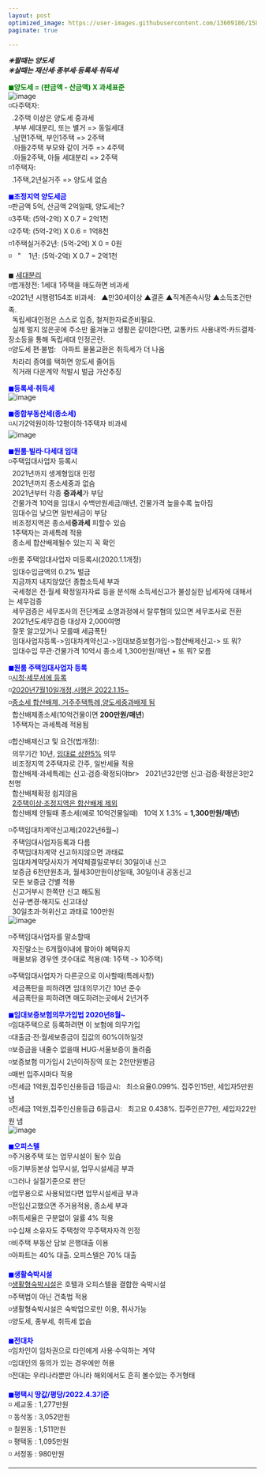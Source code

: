 ```yaml
---
layout: post
optimized_image: https://user-images.githubusercontent.com/13609186/158834851-5c5d7736-001b-448d-8bb6-eb99f2f16233.jpg
paginate: true

---
```

***✳팔때는 양도세***<br>
***✳살때는 재산세·종부세·등록세·취득세***<br>

<span style="color:green">**◼양도세 = (판금액 - 산금액) X 과세표준**</span><br>
![image](https://thumb.mt.co.kr/06/2021/05/2021051314510663694_1.jpg/dims/optimize/) <br>
◽다주택자: <br>
&nbsp; .2주택 이상은 양도세 중과세 <br>
&nbsp; .부부 세대분리, 또는 별거 => 동일세대 <br>
&nbsp; .남편1주택, 부인1주택 => 2주택 <br>
&nbsp; .아들2주택 부모와 같이 거주 => 4주택 <br>
&nbsp; .아들2주택, 아들 세대분리 => 2주택 <br>
◽1주택자: <br>
&nbsp; .1주택,2년실거주 => 양도세 없슴<br>

<span style="color:blue">**◼조정지역 양도세금**</span> <br>
◽판금액 5억, 산금액 2억일때, 양도세는? <br>
◽3주택: (5억-2억) X 0.7 = 2억1천 <br>
◽2주택: (5억-2억) X 0.6 = 1억8천 <br>
◽1주택실거주2년: (5억-2억) X 0 =  0원 <br>
◽&nbsp;&nbsp;    " &nbsp;&nbsp; 1년: (5억-2억) X 0.7 = 2억1천 <br>

◼ [세대분리](https://www.mylawstory.com/3475/)<br>
◽법개정전: 1세대 1주택을 매도하면 비과세<br>
◽2021년 시행령154조 비과세:
&nbsp; ▲만30세이상 ▲결혼 ▲직계존속사망 ▲소득조건만족.<br>
&nbsp; 독립세대인정은 스스로 입증, 철저한자료준비필요.<br>
&nbsp; 실제 멀지 않은곳에 주소만 옮겨놓고 생활은 같이한다면, 교통카드 사용내역·카드결제·장소등을 통해 독립세대 인정곤란.<br>
◽양도세 편·불법:
&nbsp; 아파트 물물교환은 취득세가 더 나옴<br>
&nbsp; 차라리 증여를 택하면 양도세 줄어듬<br>
&nbsp; 직거래 다운계약 적발시 벌금 가산추징<br>

<span style="color:blue">**◼등록세·취득세**</span><br>
![image](https://t1.daumcdn.net/cfile/blog/2211B6395891DCA237)<br>

<span style="color:blue">**◼종합부동산세(종소세)**</span><br>
◽시가2억원이하·12평이하·1주택자 비과세<br>
![image](http://cdn.bizwatch.co.kr/news/photo/2019/01/24/0e367ee0334549d9740249280791160d112724.jpg)<br>

<span style="color:blue">**◼원룸·빌라·다세대 임대**</span><br>
◽주택임대사업자 등록시<br>
&nbsp; 2021년까지 생계형임대 인정<br>
&nbsp; 2021년까지 종소세중과 없슴<br>
&nbsp; 2021년부터 각종 **중과세**가 부담<br>
&nbsp; 건물가격 10억을 임대시 수백만원세금/매년, 건물가격 높을수록 높아짐<br>
&nbsp; 임대수입 낮으면 일반세금이 부담<br>
&nbsp; 비조정지역은 종소세**중과세** 피할수 있슴<br>
&nbsp; 1주택자는 과세특례 적용<br>
&nbsp; 종소세 합산배제될수 있는지 꼭 확인<br>

◽원룸 주택임대사업자 미등록시(2020.1.1개정)<br>
&nbsp; 임대수입금액의 0.2% 벌금<br>
&nbsp; 지금까지 내지않았던 종합소득세 부과<br>
&nbsp; 국세청은 전·월세 확정일자자료 등을 분석해 소득세신고가 불성실한 납세자에 대해서는 세무검증<br>
&nbsp; 세무검증은 세무조사의 전단계로 소명과정에서 탈루혐의 있으면 세무조사로 전환<br>
&nbsp; 2021년도세무검증 대상자 2,000여명<br>
&nbsp; 잘못 알고있거나 모를때 세금폭탄<br>
&nbsp; 임대사업자등록->임대차계약신고->임대보증보험가입->합산배제신고-> 또 뭐?<br>
&nbsp; 임대수입 무관·건물가격 10억시 종소세 1,300만원/매년 + 또 뭐? 모름<br>

<span style="color:blue">**◼원룸 주택임대사업자 등록**</span><br>
◽[시청·세무서에 등록](https://easylaw.go.kr/CSP/CnpClsMain.laf?popMenu=ov&csmSeq=864&ccfNo=4&cciNo=1&cnpClsNo=1)<br>
◽[2020년7월10일개정,시행은 2022.1.15~](https://www.law.go.kr/LSW/LsiJoLinkP.do?docType=&lsNm=%EB%AF%BC%EA%B0%84%EC%9E%84%EB%8C%80%EC%A3%BC%ED%83%9D%EC%97%90+%EA%B4%80%ED%95%9C+%ED%8A%B9%EB%B3%84%EB%B2%95&joNo=&languageType=KO&paras=1#)<br>
◽[종소세 합산배제, 거주주택특례,양도세중과배제 됨](https://www.yna.co.kr/view/AKR20200914076700002)<br>
&nbsp; 합산배제종소세(10억건물이면 **200만원/매년**)<br>
&nbsp; 1주택자는 과세특례 적용됨<br>

◽합산배제신고 및 요건(법개정): <br>
&nbsp; 의무기간 10년, [임대료 상한5%](https://www.mylawstory.com/660/) 의무<br>
&nbsp; 비조정지역 2주택자로 간주, 일반세율 적용<br>
&nbsp; 합산배제·과세특례는 신고·검증·확정되야br>
&nbsp; 2021년32만명 신고·검증·확정은3만2천명<br>
&nbsp; 합산배제확정 쉽지않음<br>
&nbsp; [2주택이상·조정지역은 합산배제 제외](https://www.yna.co.kr/view/AKR20190916074100002>)<br>
&nbsp; 합산배제 안될때 종소세(예로 10억건물일때)
&nbsp; 10억 X 1.3% = **1,300만원/매년**)<br>

◽주택임대차계약신고제(2022년6월~)<br>
&nbsp; 주택임대사업자등록과 다름<br>
&nbsp; 주택임대차계약 신고하지않으면 과태료<br>
&nbsp; 임대차계약당사자가 계약체결일로부터 30일이내 신고<br>
&nbsp; 보증금 6천만원초과, 월세30만원이상일때, 30일이내 공동신고<br> 
&nbsp; 모든 보증금 건별 적용<br> 
&nbsp; 신고거부시 한쪽만 신고 해도됨<br>
&nbsp; 신규·변경·해지도 신고대상<br>
&nbsp; 30일초과·허위신고 과태료 100만원<br>
![image](https://img1.daumcdn.net/thumb/R1280x0/?scode=mtistory2&fname=https%3A%2F%2Fblog.kakaocdn.net%2Fdn%2FHDmuw%2FbtqEtFXBeN6%2FqoY0kHGZKTBPITFmd3IBD0%2Fimg.png)<br>

◽주택임대사업자를 말소할때<br>
&nbsp; 자진말소는 6개월이내에 팔아야 혜택유지<br>
&nbsp; 매물보유 경우엔 갯수대로 적용(예: 1주택 -> 10주택)<br>

◽주택임대사업자가 다른곳으로 이사할때(특례사항)<br>
&nbsp; 세금폭탄을 피하려면 임대의무기간 10년 준수<br>
&nbsp; 세금폭탄을 피하려면 매도하려는곳에서 2년거주<br>

<span style="color:blue">**◼임대보증보험의무가입법 2020년8월~**</span><br>
◽임대주택으로 등록하려면 이 보험에 의무가입<br>
◽대출금·전·월세보증금이 집값의 60%이하일것<br>
◽보증금을 내줄수 없을때 HUG·서울보증이 돌려줌<br>
◽보증보험 미가입시 2년이하징역 또는 2천만원벌금<br>
◽매번 입주시마다 적용<br>
◽전세금 1억원,집주인신용등급 1등급시:
&nbsp; 최소요율0.099%. 집주인15만, 세입자5만원 냄<br>
◽전세금 1억원,집주인신용등급 6등급시:
&nbsp; 최고요 0.438%. 집주인은77만, 세입자22만원 냄<br>
![image](https://img.hankyung.com/photo/202008/01.23519684.1.jpg) <br>

<span style="color:blue">**◼오피스텔**</span><br>
◽주거용주택 또는 업무시설이 될수 있슴<br>
◽등기부등본상 업무시설, 업무시설세금 부과<br>
◽그러나 실질기준으로 판단<br>
◽업무용으로 사용되었다면 업무시설세금 부과<br>
◽전입신고했으면 주거용적용, 종소세 부과<br>
◽취득세율은 구분없이 일률 4% 적용<br>
◽수십채 소유자도 주택청약 무주택자자격 인정<br>
◽비주택 부동산 담보 은행대출 이용<br>
◽아파트는 40% 대출. 오피스텔은 70% 대출<br>

<span style="color:blue">**◼생활숙박시설**</span><br>
◽[생활형숙박시설](https://www.bizhankook.com/bk/article/22709)은 호텔과 오피스텔을 결합한 숙박시설<br>
◽주택법이 아닌 건축법 적용<br>
◽생활형숙박시설은 숙박업으로만 이용, 취사가능<br>
◽양도세, 종부세, 취득세 없슴<br>

<span style="color:blue">**◼전대차**</span><br>
◽임차인이 임차권으로 타인에게 사용·수익하는 계약<br>
◽임대인의 동의가 있는 경우에만 허용<br>
◽전대는 우리나라뿐만 아니라 해외에서도 흔히 볼수있는 주거형태<br>

<span style="color:blue">**◼평택시 땅값/평당/2022.4.3기준**</span><br>
◽ 세교동 : 1,277만원<br>
◽ 동삭동 : 3,052만원<br>
◽ 칠원동 : 1,511만원<br>
◽ 평택동 : 1,095만원<br>
◽ 서정동 : 980만원<br>


---
